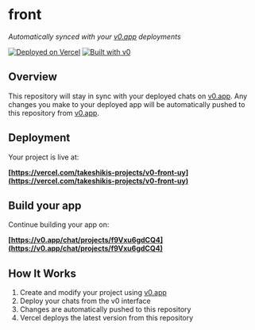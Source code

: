 # front

*Automatically synced with your [v0.app](https://v0.app) deployments*

[![Deployed on Vercel](https://img.shields.io/badge/Deployed%20on-Vercel-black?style=for-the-badge&logo=vercel)](https://vercel.com/takeshikis-projects/v0-front-uy)
[![Built with v0](https://img.shields.io/badge/Built%20with-v0.app-black?style=for-the-badge)](https://v0.app/chat/projects/f9Vxu6gdCQ4)

## Overview

This repository will stay in sync with your deployed chats on [v0.app](https://v0.app).
Any changes you make to your deployed app will be automatically pushed to this repository from [v0.app](https://v0.app).

## Deployment

Your project is live at:

**[https://vercel.com/takeshikis-projects/v0-front-uy](https://vercel.com/takeshikis-projects/v0-front-uy)**

## Build your app

Continue building your app on:

**[https://v0.app/chat/projects/f9Vxu6gdCQ4](https://v0.app/chat/projects/f9Vxu6gdCQ4)**

## How It Works

1. Create and modify your project using [v0.app](https://v0.app)
2. Deploy your chats from the v0 interface
3. Changes are automatically pushed to this repository
4. Vercel deploys the latest version from this repository

